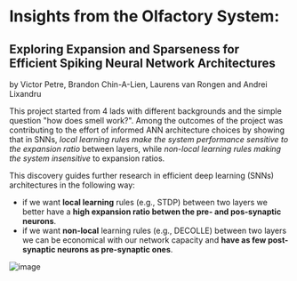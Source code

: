 # Insights from the Olfactory System:
## Exploring Expansion and Sparseness for Efficient Spiking Neural Network Architectures
by Victor Petre, Brandon Chin-A-Lien, Laurens van Rongen and Andrei Lixandru

This project started from 4 lads with different backgrounds and the simple question "how does smell work?". Among the outcomes of the project was contributing to the effort of informed ANN architecture choices by showing that in SNNs, _local learning rules make the system performance sensitive to the expansion ratio_ between layers, while _non-local learning rules making the system insensitive_ to expansion ratios.

This discovery guides further research in efficient deep learning (SNNs) architectures in the following way: 
- if we want **local learning** rules (e.g., STDP) between two layers we better have a **high expansion ratio betwen the pre- and pos-synaptic neurons**.
- if we want **non-local** learning rules (e.g., DECOLLE) between two layers we can be economical with our network capacity and **have as few post-synaptic neurons as pre-synaptic ones**. 


![image](https://github.com/AndreiLix/the-smelly-project/assets/94043928/2a1c7a7e-5474-4769-b365-9843d252f32b)
